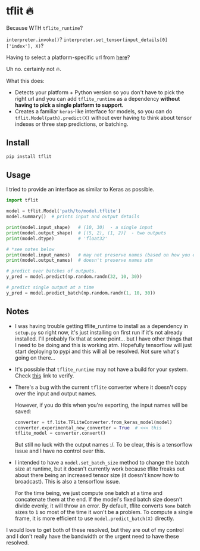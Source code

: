 # tflit 🔥
Because WTH `tflite_runtime`?

`interpreter.invoke()`?
`interpreter.set_tensor(input_details[0]['index'], X)`?

Having to select a platform-specific url from [here](https://www.tensorflow.org/lite/guide/python)?

Uh no. certainly not 🔥.

What this does:
 - Detects your platform + Python version so you don't have to pick the right url and you can add `tflite_runtime` as a dependency **without having to pick a single platform to support.**
 - Creates a familiar `keras`-like interface for models, so you can do `tflit.Model(path).predict(X)` without ever having to think about tensor indexes or three step predictions, or batching.


## Install

```bash
pip install tflit
```

## Usage

I tried to provide an interface as similar to Keras as possible.

```python
import tflit

model = tflit.Model('path/to/model.tflite')
model.summary()  # prints input and output details

print(model.input_shape)   # (10, 30)  - a single input
print(model.output_shape)  # [(5, 2), (1, 2)]  - two outputs
print(model.dtype)         # 'float32'

# *see notes below
print(model.input_names)   # may not preserve names (based on how you export)
print(model.output_names)  # doesn't preserve names atm

# predict over batches of outputs.
y_pred = model.predict(np.random.randn(32, 10, 30))

# predict single output at a time
y_pred = model.predict_batch(np.random.randn(1, 10, 30))
```


## Notes
 - I was having trouble getting tflite_runtime to install as a dependency in `setup.py` so right now, it's just installing on first run if it's not already installed. I'll probably fix that at some point... but I have other things that I need to be doing and this is working atm. Hopefully tensorflow will just start deploying to pypi and this will all be resolved. Not sure what's going on there...

 - It's possible that `tflite_runtime` may not have a build for your system. Check [this](https://www.tensorflow.org/lite/guide/python) link to verify.

 - There's a bug with the current `tflite` converter where it doesn't copy over the input and output names.

    However, if you do this when you're exporting, the input names will be saved:
    ```python
    converter = tf.lite.TFLiteConverter.from_keras_model(model)
    converter.experimental_new_converter = True  # <<< this
    tflite_model = converter.convert()
    ```

    But still no luck with the output names :/. To be clear, this is a tensorflow issue and I have no control over this.


 - I intended to have a `model.set_batch_size` method to change the batch size at runtime, but it doesn't currently work because tflite freaks out about there being an increased tensor size (it doesn't know how to broadcast). This is also a tensorflow issue.

    For the time being, we just compute one batch at a time and concatenate them at the end. If the model's fixed batch size doesn't divide evenly, it will throw an error. By default, tflite converts `None` batch sizes to `1` so most of the time it won't be a problem. To compute a single frame, it is more efficient to use `model.predict_batch(X)` directly.

I would love to get both of these resolved, but they are out of my control and I don't really have the bandwidth or the urgent need to have these resolved.
